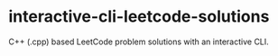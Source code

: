 # interactive-cli-leetcode-solutions

C++ (.cpp) based LeetCode problem solutions with an interactive CLI.


